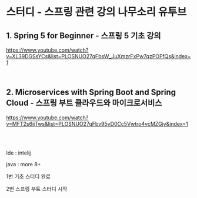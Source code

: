 
# 스터디 - 스프링 관련 강의 나무소리 유투브

## 1. Spring 5 for Beginner - 스프링 5 기초 강의
 
https://www.youtube.com/watch?v=XL39DGSsYCs&list=PLOSNUO27qFbsW_JuXmzrFxPw7qzPOFfQs&index=1

<br>

## 2. Microservices with Spring Boot and Spring Cloud - 스프링 부트 클라우드와 마이크로서비스

https://www.youtube.com/watch?v=MFT2s6ijTws&list=PLOSNUO27qFbv95vD0Cc5Vwtro4vcMZGiy&index=1

<br>
<br>

 Ide : intelij
 
 java : more 8+


 
 1번 기초 스터디 완료
 
 2번 스프링 부트 스터디 시작
